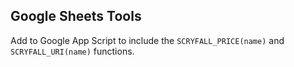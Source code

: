 ## Google Sheets Tools
Add to Google App Script to include the `SCRYFALL_PRICE(name)` and `SCRYFALL_URI(name)` functions.